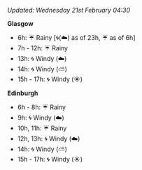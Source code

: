 *Updated: Wednesday 21st February 04:30*

**Glasgow**

* 6h: :umbrella: Rainy [:cyclone:(:cloud:) as of 23h, :umbrella: as of 6h]
* 7h - 12h: :umbrella: Rainy
* 13h: :cyclone: Windy (:cloud:)
* 14h: :cyclone: Windy (:partly_sunny:)
* 15h - 17h: :cyclone: Windy (:sunny:)

**Edinburgh**

* 6h - 8h: :umbrella: Rainy
* 9h: :cyclone: Windy (:cloud:)
* 10h, 11h: :umbrella: Rainy
* 12h, 13h: :cyclone: Windy (:cloud:)
* 14h: :cyclone: Windy (:partly_sunny:)
* 15h - 17h: :cyclone: Windy (:sunny:)
